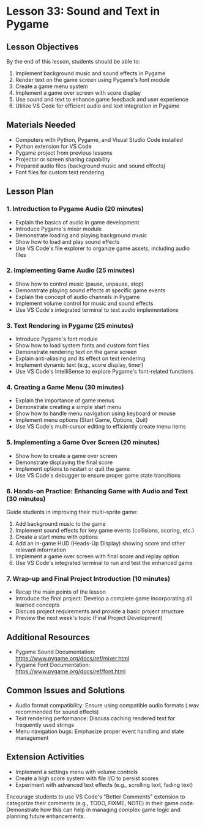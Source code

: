 # Lesson 33: Sound and Text in Pygame

## Lesson Objectives
By the end of this lesson, students should be able to:
1. Implement background music and sound effects in Pygame
2. Render text on the game screen using Pygame's font module
3. Create a game menu system
4. Implement a game over screen with score display
5. Use sound and text to enhance game feedback and user experience
6. Utilize VS Code for efficient audio and text integration in Pygame

## Materials Needed
- Computers with Python, Pygame, and Visual Studio Code installed
- Python extension for VS Code
- Pygame project from previous lessons
- Projector or screen sharing capability
- Prepared audio files (background music and sound effects)
- Font files for custom text rendering

## Lesson Plan

### 1. Introduction to Pygame Audio (20 minutes)
- Explain the basics of audio in game development
- Introduce Pygame's mixer module
- Demonstrate loading and playing background music
- Show how to load and play sound effects
- Use VS Code's file explorer to organize game assets, including audio files

### 2. Implementing Game Audio (25 minutes)
- Show how to control music (pause, unpause, stop)
- Demonstrate playing sound effects at specific game events
- Explain the concept of audio channels in Pygame
- Implement volume control for music and sound effects
- Use VS Code's integrated terminal to test audio implementations

### 3. Text Rendering in Pygame (25 minutes)
- Introduce Pygame's font module
- Show how to load system fonts and custom font files
- Demonstrate rendering text on the game screen
- Explain anti-aliasing and its effect on text rendering
- Implement dynamic text (e.g., score display, timer)
- Use VS Code's IntelliSense to explore Pygame's font-related functions

### 4. Creating a Game Menu (30 minutes)
- Explain the importance of game menus
- Demonstrate creating a simple start menu
- Show how to handle menu navigation using keyboard or mouse
- Implement menu options (Start Game, Options, Quit)
- Use VS Code's multi-cursor editing to efficiently create menu items

### 5. Implementing a Game Over Screen (20 minutes)
- Show how to create a game over screen
- Demonstrate displaying the final score
- Implement options to restart or quit the game
- Use VS Code's debugger to ensure proper game state transitions

### 6. Hands-on Practice: Enhancing Game with Audio and Text (30 minutes)
Guide students in improving their multi-sprite game:
1. Add background music to the game
2. Implement sound effects for key game events (collisions, scoring, etc.)
3. Create a start menu with options
4. Add an in-game HUD (Heads-Up Display) showing score and other relevant information
5. Implement a game over screen with final score and replay option
6. Use VS Code's integrated terminal to run and test the enhanced game

### 7. Wrap-up and Final Project Introduction (10 minutes)
- Recap the main points of the lesson
- Introduce the final project: Develop a complete game incorporating all learned concepts
- Discuss project requirements and provide a basic project structure
- Preview the next week's topic (Final Project Development)

## Additional Resources
- Pygame Sound Documentation: https://www.pygame.org/docs/ref/mixer.html
- Pygame Font Documentation: https://www.pygame.org/docs/ref/font.html

## Common Issues and Solutions
- Audio format compatibility: Ensure using compatible audio formats (.wav recommended for sound effects)
- Text rendering performance: Discuss caching rendered text for frequently used strings
- Menu navigation bugs: Emphasize proper event handling and state management

## Extension Activities
- Implement a settings menu with volume controls
- Create a high score system with file I/O to persist scores
- Experiment with advanced text effects (e.g., scrolling text, fading text)

Encourage students to use VS Code's "Better Comments" extension to categorize their comments (e.g., TODO, FIXME, NOTE) in their game code. Demonstrate how this can help in managing complex game logic and planning future enhancements.
